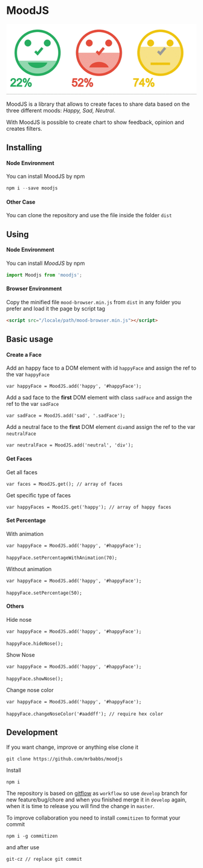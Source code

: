 # MoodJS

![MoodJS](./public/moodjs-screen.gif?raw=true "MoodJS")

MoodJS is a library that allows to create faces to share data based on the
three different moods: *Happy, Sad, Neutral*.

With MoodJS is possible to create chart to show feedback, opinion and creates
filters.

## Installing

#### Node Environment

You can install MoodJS by npm

```javascript
npm i --save moodjs
```

#### Other Case

You can clone the repository and use the file inside the folder `dist`

## Using

#### Node Environment

You can install *MoodJS* by npm

```javascript
import Moodjs from 'moodjs';
```

#### Browser Environment

Copy the minified file `mood-browser.min.js` from `dist` in any folder
you prefer and load it the page by script tag

```html
<script src="/locale/path/mood-browser.min.js"></script>
```

## Basic usage

#### Create a Face

Add an happy face to a DOM element with id `happyFace` and assign the
ref to the var `happyFace`

```
var happyFace = MoodJS.add('happy', '#happyFace');
```

Add a sad face to the **first**  DOM element with class `sadFace` and
assign the ref to the var `sadFace`

```
var sadFace = MoodJS.add('sad', '.sadFace');
```

Add a neutral face to the **first**  DOM element `div`and assign the ref to
the var `neutralFace`

```
var neutralFace = MoodJS.add('neutral', 'div');
```

#### Get Faces

Get all faces

```
var faces = MoodJS.get(); // array of faces
```

Get specific type of faces

```
var happyFaces = MoodJS.get('happy'); // array of happy faces
```

#### Set Percentage

With animation

```
var happyFace = MoodJS.add('happy', '#happyFace');

happyFace.setPercentageWithAnimation(70);
```

Without animation

```
var happyFace = MoodJS.add('happy', '#happyFace');

happyFace.setPercentage(50);
```

#### Others

Hide nose

```
var happyFace = MoodJS.add('happy', '#happyFace');

happyFace.hideNose();
```

Show Nose

```
var happyFace = MoodJS.add('happy', '#happyFace');

happyFace.showNose();
```

Change nose color

```
var happyFace = MoodJS.add('happy', '#happyFace');

happyFace.changeNoseColor('#aaddff'); // require hex color
```

## Development

If you want change, improve or anything else clone it

```
git clone https://github.com/mrbabbs/moodjs
```

Install

```
npm i
```

The repository is based on
[gitflow](http://nvie.com/posts/a-successful-git-branching-model/) as `workflow`
so use `develop` branch for new feature/bug/chore and when you finished merge it
in `develop` again, when it is time to release you will find the change in
`master`.

To improve collaboration you need to install `commitizen` to format your commit

```
npm i -g commitizen
```

and after use

```
git-cz // replace git commit
```
